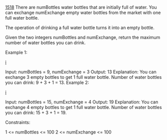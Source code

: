 [1518](https://leetcode.com/problems/water-bottles/)
There are numBottles water bottles that are initially full of water. You can exchange numExchange empty water bottles from the market with one full water bottle.

The operation of drinking a full water bottle turns it into an empty bottle.

Given the two integers numBottles and numExchange, return the maximum number of water bottles you can drink.



Example 1:

[i](https://assets.leetcode.com/uploads/2020/07/01/sample_1_1875.png)

Input: numBottles = 9, numExchange = 3
Output: 13
Explanation: You can exchange 3 empty bottles to get 1 full water bottle.
Number of water bottles you can drink: 9 + 3 + 1 = 13.
Example 2:

[i](https://assets.leetcode.com/uploads/2020/07/01/sample_2_1875.png)

Input: numBottles = 15, numExchange = 4
Output: 19
Explanation: You can exchange 4 empty bottles to get 1 full water bottle.
Number of water bottles you can drink: 15 + 3 + 1 = 19.


Constraints:

1 <= numBottles <= 100
2 <= numExchange <= 100
